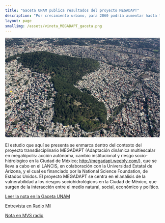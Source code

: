 ```yaml
---
title: "Gaceta UNAM publica resultados del proyecto MEGADAPT"
description: "Por crecimiento urbano, para 2060 podría aumentar hasta tres grados la temperatura en la ZMVM"
layout: page
smallimg: /assets/vineta_MEGADAPT_gaceta.png
---
```


![Crecimiento Urbano](/assets/vineta_MEGADAPT_paisaje.jpg)

El estudio que aquí se presenta se enmarca dentro del contexto del proyecto transdisciplinario MEGADAPT (Adaptación dinámica multiescalar en megalópolis:
acción autónoma, cambio institucional y riesgo socio-hidrológico en la Ciudad de México; <http://megadapt.weebly.com/>),
que se lleva a cabo en el LANCIS, en colaboración con la Universidad Estatal de Arizona, y el cual es financiado por 
la National Science Foundation, de Estados Unidos. El proyecto MEGADAPT se centra en el análisis de la vulnerabilidad
a los riesgos sociohidrológicos en la Ciudad de México, que surgen de la interacción entre el medio natural, social, 
económico y político.

[Leer la nota en la Gaceta UNAM](https://www.gaceta.unam.mx/por-crecimiento-urbano-para-2060-podria-aumentar-hasta-tres-grados-la-temperatura-en-la-zmvm/)

[Entrevista en Radio Mil](https://www.enfoquenoticias.com.mx/emisiones/uno-de-los-resultados-m-s-importantes-derivados-de-la-cobertura-forestal-la-urbana-se-podr)

[Nota en MVS radio](https://mvsnoticias.com/noticias/nacionales/por-crecimiento-urbano-alerta-unam-sobre-aumento-de-temperatura-en-2060/)
